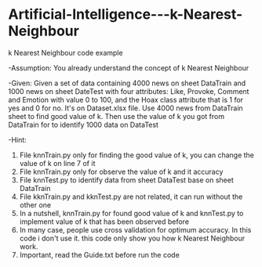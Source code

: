 # Artificial-Intelligence---k-Nearest-Neighbour
k Nearest Neighbour code example

-Assumption: You already understand the concept of k Nearest Neighbour

-Given: Given a set of data containing 4000 news on sheet DataTrain and 1000 news on sheet DateTest with four attributes: Like, Provoke, Comment and Emotion with value 0 to 100, and the Hoax class attribute that is 1 for yes and 0 for no. It's on Dataset.xlsx file. Use 4000 news from DataTrain sheet to find good value of k. Then use the value of k you got from DataTrain for to identify 1000 data on DataTest

-Hint:
1. File knnTrain.py only for finding the good value of k, you can change the value of k on line 7 of it
2. File knnTrain.py only for observe the value of k and it accuracy
3. File knnTest.py to identify data from sheet DataTest base on sheet DataTrain
4. File kknTrain.py and kknTest.py are not related, it can run without the other one
5. In a nutshell, knnTrain.py for found good value of k and knnTest.py to implement value of k that has been observed before
6. In many case, people use cross validation for optimum accuracy. In this code i don't use it. this code only show you how k Nearest Neighbour work.
7. Important, read the Guide.txt before run the code